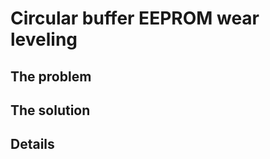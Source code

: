 # Circular buffer EEPROM wear leveling <!-- omit from toc -->

## The problem

## The solution

## Details
